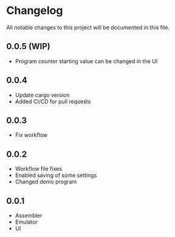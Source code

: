# Changelog

All notable changes to this project will be documented in this file.

## 0.0.5 (WIP)

- Program counter starting value can be changed in the UI

## 0.0.4

- Update cargo version
- Added CI/CD for pull requests

## 0.0.3

- Fix workflow

## 0.0.2

- Workflow file fixes
- Enabled saving of some settings
- Changed demo program

## 0.0.1

- Assembler
- Emulator
- UI
